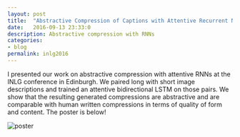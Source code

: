 ```yaml
---
layout: post
title:  "Abstractive Compression of Captions with Attentive Recurrent Neural Networks"
date:   2016-09-13 23:33:0
description: Abstractive compression with RNNs
categories:
- blog
permalink: inlg2016
---
```


 I presented our work on abstractive compression with attentive RNNs at the INLG conference in Edinburgh. We paired long with short image descriptions and trained an attentive bidirectional LSTM on those pairs. We show that the resulting generated compressions are abstractive and are comparable with human written compressions in terms of quality of form and content. The poster is below!
 
 
 
 
 
![poster]


[poster]: https://raw.githubusercontent.com/swubb/swubb.github.io/master/assets/images/INLG2016_poster.png
